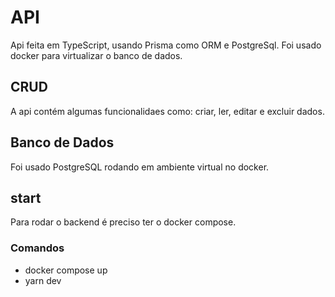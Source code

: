 # API
Api feita em TypeScript, usando Prisma como ORM e PostgreSql. Foi usado docker para virtualizar o banco de dados.

## CRUD
A api contém algumas funcionalidaes como: criar, ler, editar e excluir dados.

## Banco de Dados
Foi usado PostgreSQL rodando em ambiente virtual no docker.

## start
Para rodar o backend é preciso ter o docker compose.
### Comandos
+ docker compose up
+ yarn dev
